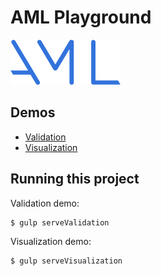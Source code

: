 # AML Playground
![AML Playground Logo](docs/images/AML_white.svg)

## Demos
* [Validation](https://a.ml/amf-playground/validation.html)
* [Visualization](https://a.ml/amf-playground/visualization.html)

## Running this project
Validation demo:
```bash
$ gulp serveValidation
```

Visualization demo:
```bash
$ gulp serveVisualization
```

